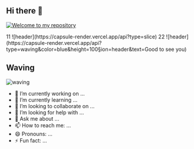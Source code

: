 ## Hi there 👋
<p dir="auto"><a target="_blank" rel="noopener noreferrer nofollow" href="https://camo.githubusercontent.com/732a2f71fed4513848e33fe58bdcbbc475e7a225c03c3e72e07a26f0ecaf61d5/68747470733a2f2f63617073756c652d72656e6465722e76657263656c2e6170702f6170693f747970653d776176696e67266865696768743d32303026746578743d576176696e672126666f6e74416c69676e3d383026666f6e74416c69676e593d343026636f6c6f723d6772616469656e74"><img src="https://camo.githubusercontent.com/732a2f71fed4513848e33fe58bdcbbc475e7a225c03c3e72e07a26f0ecaf61d5/68747470733a2f2f63617073756c652d72656e6465722e76657263656c2e6170702f6170693f747970653d776176696e67266865696768743d32303026746578743d576176696e672126666f6e74416c69676e3d383026666f6e74416c69676e593d343026636f6c6f723d6772616469656e74" alt="Welcome to my repository" data-canonical-src="https://capsule-render.vercel.app/api?type=Welcome to my repository&amp;height=200&amp;text=Welcome to my repository!&amp;fontAlign=80&amp;fontAlignY=40&amp;color=gradient" style="max-width: 100%;"></a></p>
11
![header](https://capsule-render.vercel.app/api?type=slice)
22
![header](https://capsule-render.vercel.app/api?type=waving&color=blue&height=100&section=header&text=Good to see you)

## Waving <a id="Good to see you">
![waving](https://capsule-render.vercel.app/api?type=waving11&height=200&text=Waving222&fontAlign=80&fontAlignY=40&color=gradient)


<!--
**jwp9622/jwp9622** is a ✨ _special_ ✨ repository because its `README.md` (this file) appears on your GitHub profile.

Here are some ideas to get you started:

- 🔭 I’m currently working on ...
- 🌱 I’m currently learning ...
- 👯 I’m looking to collaborate on ...
- 🤔 I’m looking for help with ...
- 💬 Ask me about ...
- 📫 How to reach me: ...
- 😄 Pronouns: ...
- ⚡ Fun fact: ...
-->
- 🔭 I’m currently working on ...
- 🌱 I’m currently learning ...
- 👯 I’m looking to collaborate on ...
- 🤔 I’m looking for help with ...
- 💬 Ask me about ...
- 📫 How to reach me: ...
- 😄 Pronouns: ...
- ⚡ Fun fact: ...
